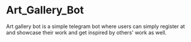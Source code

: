 # Art_Gallery_Bot
Art gallery bot is a simple telegram bot where users can simply register at and showcase their work and get inspired by others' work as well.

